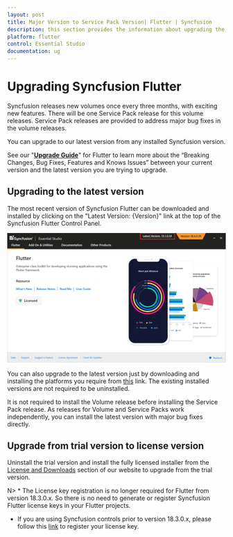 ```yaml
---
layout: post
title: Major Version to Service Pack Version| Flutter | Syncfusion
description: this section provides the information about upgrading the WinUI projects from major version to service pack version
platform: flutter
control: Essential Studio
documentation: ug
---
```


# Upgrading Syncfusion Flutter

Syncfusion releases new volumes once every three months, with exciting new features. There will be one Service Pack release for this volume releases. Service Pack releases are provided to address major bug fixes in the volume releases.

You can upgrade to our latest version from any installed Syncfusion version.

See our "[**Upgrade Guide**](https://help.syncfusion.com/upgrade-guide/flutter-widgets)" for Flutter to learn more about the “Breaking Changes, Bug Fixes, Features and Knows Issues” between your current version and the latest version you are trying to upgrade.


## Upgrading to the latest version

The most recent version of Syncfusion Flutter can be downloaded and installed by clicking on the "Latest Version: {Version}" link at the top of the Syncfusion Flutter Control Panel.

![Control Panel](Upgrade-images/upgrade-control-panel.png)

You can also upgrade to the latest version just by downloading and installing the platforms you require from [this](https://www.syncfusion.com/downloads/latest-version) link. The existing installed versions are not required to be uninstalled. 


It is not required to install the Volume release before installing the Service Pack release. As releases for Volume and Service Packs work independently, you can install the latest version with major bug fixes directly.


## Upgrade from trial version to license version

Uninstall the trial version and install the fully licensed installer from the [License and Downloads](https://www.syncfusion.com/account/downloads) section of our website to upgrade from the trial version.

N> * The License key registration is no longer required for Flutter from version 18.3.0.x. So there is no need to generate or register Syncfusion Flutter license keys in your Flutter projects.
* If you are using Syncfusion controls prior to version 18.3.0.x, please follow this [link](https://help.syncfusion.com/common/essential-studio/licensing/license-key#flutter) to register your license key.


